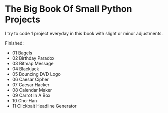 # The Big Book Of Small Python Projects
I try to code 1 project everyday in this book with slight or minor adjustments.

Finished:
 * 01 Bagels
 * 02 Birthday Paradox
 * 03 Bitmap Message
 * 04 Blackjack
 * 05 Bouncing DVD Logo
 * 06 Caesar Cipher
 * 07 Caesar Hacker
 * 08 Calendar Maker
 * 09 Carrot In A Box
 * 10 Cho-Han
 * 11 Clickbait Headline Generator
